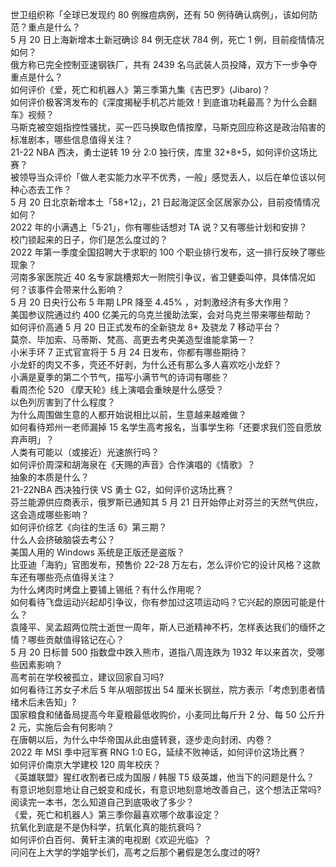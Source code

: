 世卫组织称「全球已发现约 80 例猴痘病例，还有 50 例待确认病例」，该如何防范？重点是什么？  
5 月 20 日上海新增本土新冠确诊 84 例无症状 784 例，死亡 1 例，目前疫情情况如何？  
俄方称已完全控制亚速钢铁厂，共有 2439 名乌武装人员投降，双方下一步争夺重点是什么？  
如何评价《爱，死亡和机器人》第三季第九集《吉巴罗》(Jibaro)？  
如何评价极客湾发布的《深度揭秘手机芯片能效！到底谁功耗最高？为什么会翻车》视频？  
马斯克被空姐指控性骚扰，买一匹马换取色情按摩，马斯克回应称这是政治陷害的标准剧本，哪些信息值得关注？  
21-22 NBA 西决，勇士逆转 19 分 2:0 独行侠，库里 32+8+5，如何评价这场比赛？  
被领导当众评价「做人老实能力水平不优秀，一般」感觉丢人，以后在单位该以何种心态去工作？  
5 月 20 日北京新增本土「58+12」，21 日起海淀区全区居家办公，目前疫情情况如何？  
2022 年的小满遇上「5·21」，你有哪些话想对 TA 说？又有哪些计划和安排？  
校门锁起来的日子，你们是怎么度过的？  
2022 年第一季度全国招聘大于求职的 100 个职业排行发布，这一排行反映了哪些现象？  
河南多家医院近 40 名专家跳槽郑大一附院引争议，省卫健委叫停，具体情况如何？该事件会带来什么影响？  
5 月 20 日央行公布 5 年期 LPR 降至 4.45% ，对刺激经济有多大作用？  
美国参议院通过约 400 亿美元的乌克兰援助法案，会对乌克兰带来哪些帮助？  
如何评价高通 5 月 20 日正式发布的全新骁龙 8+ 及骁龙 7 移动平台？  
莫奈、毕加索、马蒂斯、梵高、高更去考央美造型谁能拿第一？  
小米手环 7 正式官宣将于 5 月 24 日发布，你都有哪些期待？  
小龙虾的肉又不多，壳还不好剥，为什么还有那么多人喜欢吃小龙虾？  
小满是夏季的第二个节气，描写小满节气的诗词有哪些？  
看周杰伦 520 《摩天轮》线上演唱会重映是什么感受？  
以色列厉害到了什么程度？  
为什么周围做生意的人都开始说相比以前，生意越来越难做？  
如何看待郑州一老师漏掉 15 名学生高考报名，当事学生称「还要求我们签自愿放弃声明」？  
人类有可能以（或接近）光速旅行吗？  
如何评价周深和胡海泉在《天赐的声音》合作演唱的《情歌》？  
抽象的本质是什么？  
21-22NBA 西决独行侠 VS 勇士 G2，如何评价这场比赛？  
芬兰能源供应商表示，俄罗斯已通知其 5 月 21 日开始停止对芬兰的天然气供应，这会造成哪些影响？  
如何评价综艺《向往的生活 6》第三期？  
什么人会挤破脑袋去考公？  
美国人用的 Windows 系统是正版还是盗版？  
比亚迪「海豹」官图发布，预售价 22-28 万左右，怎么评价它的设计风格？这款车还有哪些亮点值得关注？  
为什么烤肉时烤盘上要铺上锡纸？有什么作用呢？  
如何看待飞盘运动兴起却引争议，你有参加过这项运动吗？它兴起的原因可能是什么？  
袁隆平、吴孟超两位院士逝世一周年，斯人已逝精神不朽，怎样表达我们的缅怀之情？哪些贡献值得铭记在心？  
5 月 20 日标普 500 指数盘中跌入熊市，道指八周连跌为 1932 年以来首次，受哪些因素影响？  
高考前在学校被孤立，建议回家自习吗?  
如何看待江苏女子术后 5 年从咽部拔出 54 厘米长钢丝，院方表示「考虑到患者情绪术后未告知」?  
国家粮食和储备局提高今年夏粮最低收购价，小麦同比每斤升 2 分、每 50 公斤升 2 元，实施后会有何影响？  
在唐朝以后，为什么中华帝国从此由盛转衰，逐步走向封闭、内卷？  
2022 年 MSI 季中冠军赛 RNG 1:0 EG，延续不败神话，如何评价这场比赛？  
如何评价南京大学建校 120 周年校庆？  
《英雄联盟》猩红收割者已成为国服 / 韩服 T5 级英雄，他当下的问题是什么？  
有意识地刻意地让自己蜕变和成长，有意识地刻意地改善自己，这个想法正常吗?  
阅读完一本书，怎么知道自己到底吸收了多少？  
《爱，死亡和机器人》第三季你最喜欢哪个故事设定？  
抗氧化到底是不是伪科学，抗氧化真的能抗衰吗？  
如何评价白百何、黄轩主演的电视剧《欢迎光临》？  
问问在上大学的学姐学长们，高考之后那个暑假是怎么度过的呀?  
